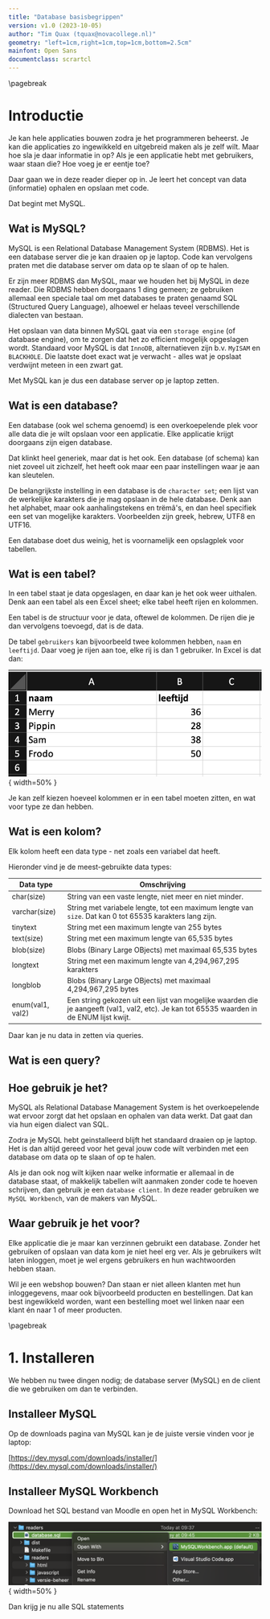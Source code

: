 ```yaml
---
title: "Database basisbegrippen"
version: v1.0 (2023-10-05)
author: "Tim Quax (tquax@novacollege.nl)"
geometry: "left=1cm,right=1cm,top=1cm,bottom=2.5cm"
mainfont: Open Sans
documentclass: scrartcl
---
```

\pagebreak
# Introductie
Je kan hele applicaties bouwen zodra je het programmeren beheerst. Je kan die applicaties zo ingewikkeld en uitgebreid maken als je zelf wilt. Maar hoe sla je daar informatie in op? Als je een applicatie hebt met gebruikers, waar staan die? Hoe voeg je er eentje toe?

Daar gaan we in deze reader dieper op in. Je leert het concept van data (informatie) ophalen en opslaan met code.

Dat begint met MySQL.

## Wat is MySQL?
MySQL is een Relational Database Management System (RDBMS). Het is een database server die je kan draaien op je laptop. Code kan vervolgens praten met die database server om data op te slaan of op te halen. 

Er zijn meer RDBMS dan MySQL, maar we houden het bij MySQL in deze reader. Die RDBMS hebben doorgaans 1 ding gemeen; ze gebruiken allemaal een speciale taal om met databases te praten genaamd SQL (Structured Query Language), alhoewel er helaas teveel verschillende dialecten van bestaan.

Het opslaan van data binnen MySQL gaat via een `storage engine` (of database engine), om te zorgen dat het zo efficient mogelijk opgeslagen wordt. Standaard voor MySQL is dat `InnoDB`, alternatieven zijn b.v. `MyISAM` en `BLACKHOLE`. Die laatste doet exact wat je verwacht - alles wat je opslaat verdwijnt meteen in een zwart gat.

Met MySQL kan je dus een database server op je laptop zetten.

## Wat is een database?
Een database (ook wel schema genoemd) is een overkoepelende plek voor alle data die je wilt opslaan voor een applicatie. Elke applicatie krijgt doorgaans zijn eigen database. 

Dat klinkt heel generiek, maar dat is het ook. Een database (of schema) kan niet zoveel uit zichzelf, het heeft ook maar een paar instellingen waar je aan kan sleutelen.

De belangrijkste instelling in een database is de `character set`; een lijst van de werkelijke karakters die je mag opslaan in de hele database. Denk aan het alphabet, maar ook aanhalingstekens en trëmâ's, en dan heel specifiek een set van mogelijke karakters. Voorbeelden zijn greek, hebrew, UTF8 en UTF16.

Een database doet dus weinig, het is voornamelijk een opslagplek voor tabellen.

## Wat is een tabel?
In een tabel staat je data opgeslagen, en daar kan je het ook weer uithalen. Denk aan een tabel als een Excel sheet; elke tabel heeft rijen en kolommen.

Een tabel is de structuur voor je data, oftewel de kolommen. De rijen die je dan vervolgens toevoegd, dat is de data.

De tabel `gebruikers` kan bijvoorbeeld twee kolommen hebben, `naam` en `leeftijd`. Daar voeg je rijen aan toe, elke rij is dan 1 gebruiker. In Excel is dat dan:

![](images/excel.png){ width=50% }

Je kan zelf kiezen hoeveel kolommen er in een tabel moeten zitten, en wat voor type ze dan hebben.

## Wat is een kolom?
Elk kolom heeft een data type - net zoals een variabel dat heeft.

Hieronder vind je de meest-gebruikte data types:

| Data type        | Omschrijving                                            |
|------------------|---------------------------------------------------------|
| char(size)       | String van een vaste lengte, niet meer en niet minder.  |
| varchar(size) 	 | String met variabele lengte, tot een maximum lengte van `size`. Dat kan 0 tot 65535 karakters lang zijn. |
| tinytext 	       | String met een maximum lengte van 255 bytes |
| text(size)       | String met een maximum lengte van 65,535 bytes |
| blob(size)       | Blobs (Binary Large OBjects) met maximaal 65,535 bytes |
| longtext 	       | String met een maximum lengte van 4,294,967,295 karakters |
| longblob 	       | Blobs (Binary Large OBjects) met maximaal 4,294,967,295 bytes |
| enum(val1, val2) | Een string gekozen uit een lijst van mogelijke waarden die je aangeeft (val1, val2, etc). Je kan tot 65535 waarden in de ENUM lijst kwijt. |

Daar kan je nu data in zetten via queries.

## Wat is een query?


## Hoe gebruik je het?
MySQL als Relational Database Management System is het overkoepelende wat ervoor zorgt dat het opslaan en ophalen van data werkt. Dat gaat dan via hun eigen dialect van SQL.

Zodra je MySQL hebt geinstalleerd blijft het standaard draaien op je laptop. Het is dan altijd gereed voor het geval jouw code wilt verbinden met een database om data op te slaan of op te halen.

Als je dan ook nog wilt kijken naar welke informatie er allemaal in de database staat, of makkelijk tabellen wilt aanmaken zonder code te hoeven schrijven, dan gebruik je een `database client`. In deze reader gebruiken we `MySQL Workbench`, van de makers van MySQL.

## Waar gebruik je het voor?
Elke applicatie die je maar kan verzinnen gebruikt een database. Zonder het gebruiken of opslaan van data kom je niet heel erg ver. Als je gebruikers wilt laten inloggen, moet je wel ergens gebruikers en hun wachtwoorden hebben staan.

Wil je een webshop bouwen? Dan staan er niet alleen klanten met hun inloggegevens, maar ook bijvoorbeeld producten en bestellingen. Dat kan best ingewikkeld worden, want een bestelling moet wel linken naar een klant én naar 1 of meer producten.

\pagebreak

# 1. Installeren
We hebben nu twee dingen nodig; de database server (MySQL) en de client die we gebruiken om dan te verbinden.

## Installeer MySQL
Op de downloads pagina van MySQL kan je de juiste versie vinden voor je laptop:

[https://dev.mysql.com/downloads/installer/](https://dev.mysql.com/downloads/installer/)



## Installeer MySQL Workbench

Download het SQL bestand van Moodle en open het in MySQL Workbench:

![](images/sql-file-open.png){ width=50% }

Dan krijg je nu alle SQL statements
